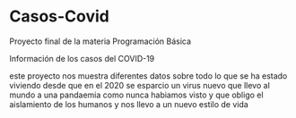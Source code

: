 # Casos-Covid
 Proyecto final de la materia Programación Básica

Información de los casos del COVID-19

este proyecto nos muestra diferentes datos sobre todo lo que se ha estado viviendo desde que en el 2020 se esparcio un virus nuevo que llevo al mundo a una pandaemia como nunca habiamos visto y que obligo el aislamiento de los humanos y nos llevo a un nuevo estilo de vida 